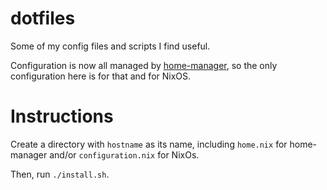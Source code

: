 # dotfiles
Some of my config files and scripts I find useful.

Configuration is now all managed by [home-manager](https://github.com/rycee/home-manager), so the
only configuration here is for that and for NixOS.


# Instructions

Create a directory with `hostname` as its name, including `home.nix` for home-manager and/or
`configuration.nix` for NixOs.

Then, run `./install.sh`.
